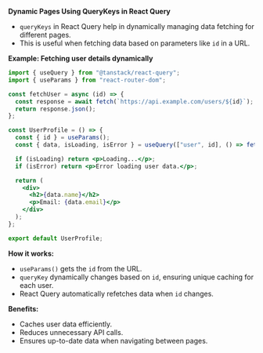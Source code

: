 **Dynamic Pages Using QueryKeys in React Query**
   - `queryKeys` in React Query help in dynamically managing data fetching for different pages.
   - This is useful when fetching data based on parameters like `id` in a URL.

   **Example: Fetching user details dynamically**
   ```jsx
   import { useQuery } from "@tanstack/react-query";
   import { useParams } from "react-router-dom";

   const fetchUser = async (id) => {
     const response = await fetch(`https://api.example.com/users/${id}`);
     return response.json();
   };

   const UserProfile = () => {
     const { id } = useParams();
     const { data, isLoading, isError } = useQuery(["user", id], () => fetchUser(id));

     if (isLoading) return <p>Loading...</p>;
     if (isError) return <p>Error loading user data.</p>;

     return (
       <div>
         <h2>{data.name}</h2>
         <p>Email: {data.email}</p>
       </div>
     );
   };

   export default UserProfile;
   ```

   **How it works:**
   - `useParams()` gets the `id` from the URL.
   - `queryKey` dynamically changes based on `id`, ensuring unique caching for each user.
   - React Query automatically refetches data when `id` changes.

   **Benefits:**
   - Caches user data efficiently.
   - Reduces unnecessary API calls.
   - Ensures up-to-date data when navigating between pages.
